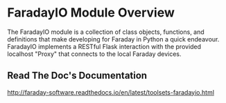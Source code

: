 
# FaradayIO Module Overview

The FaradayIO module is a collection of class objects, functions, and definitions that make developing for Faraday in Python a quick endeavour. FaradayIO implements a RESTful Flask interaction with the provided localhost "Proxy" that connects to the local Faraday devices.


## Read The Doc's Documentation

http://faraday-software.readthedocs.io/en/latest/toolsets-faradayio.html